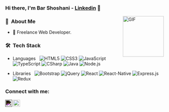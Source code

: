 ### Hi there, I'm Bar Shoshani - [Linkedin](https://www.linkedin.com/in/bar-shoshani/) 👋

<img align="right" alt="GIF" height="130px" src="https://media.giphy.com/media/du3J3cXyzhj75IOgvA/giphy.gif">


### 👤 &nbsp;About Me ###
- 🌱 Freelance Web Developer.

### 🛠 &nbsp;Tech Stack ###
- Languages &nbsp;
  ![HTML5](https://img.shields.io/badge/-HTML5-333333?style=flat-square&logo=html5)
  ![CSS3](https://img.shields.io/badge/-CSS3-333333?style=flat-square&logo=css3)
  ![JavaScript](https://img.shields.io/badge/-JavaScript-333333?style=flat&logo=javascript)
  ![TypeScript](https://img.shields.io/badge/-TypeScript-333333?style=flat&logo=typescript)
  ![CSharp](https://img.shields.io/badge/-C%23-333333?style=flat&logo=c-sharp&logoColor=6d4a80)
  ![Java](https://img.shields.io/badge/-Java-333333?style=flat&logo=Java)
  ![Node.js](https://img.shields.io/badge/-Node.js-333333?style=flat&logo=node.js)

- Libraries &nbsp;
  ![Bootstrap](https://img.shields.io/badge/-Bootstrap-333333?style=flat&logo=bootstrap&logoColor=563D7C)
  ![jQuery](https://img.shields.io/badge/-jQuery-333333?style=flat&logo=jquery&logoColor=1a73e8)
  ![React](https://img.shields.io/badge/-React-333333?style=flat&logo=react)
  ![React-Native](https://img.shields.io/badge/-React_Native-333333?style=flat&logo=react)
  ![Express.js](https://img.shields.io/badge/-Express-333333?style=flat&logo=express.js)
  ![Redux](https://img.shields.io/badge/-Redux-333333?style=flat&logo=Redux&logoColor=764abc)

### Connect with me:

[<img align="left" alt="Bar Shoshani | LinkedIn" width="22px" style="filter: invert(100%);" src="https://cdn.jsdelivr.net/npm/simple-icons@v3/icons/linkedin.svg" />](https://www.linkedin.com/in/bar-shoshani/)
[<img align="left" alt="Bar Shoshani | Instagram" width="22px" src="https://cdn.jsdelivr.net/npm/simple-icons@v3/icons/instagram.svg" />](https://www.instagram.com/bar_shoshani/)

<br />
